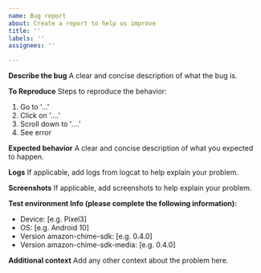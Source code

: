 ```yaml
---
name: Bug report
about: Create a report to help us improve
title: ''
labels: ''
assignees: ''

---
```


**Describe the bug**
A clear and concise description of what the bug is.

**To Reproduce**
Steps to reproduce the behavior:
1. Go to '...'
2. Click on '....'
3. Scroll down to '....'
4. See error

**Expected behavior**
A clear and concise description of what you expected to happen.

**Logs**
If applicable, add logs from logcat to help explain your problem.

**Screenshots**
If applicable, add screenshots to help explain your problem.

**Test environment Info (please complete the following information):**
 - Device: [e.g. Pixel3]
 - OS: [e.g. Android 10]
 - Version amazon-chime-sdk: [e.g. 0.4.0]
 - Version amazon-chime-sdk-media: [e.g. 0.4.0]

**Additional context**
Add any other context about the problem here.
